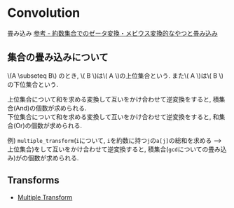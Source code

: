 # Convolution

畳み込み [参考 - 約数集合でのゼータ変換・メビウス変換的なやつと畳み込み](http://kazuma8128.hatenablog.com/entry/2018/07/29/231819)

## 集合の畳み込みについて

\\(A \subseteq B\\) のとき, \\( B \\)は\\( A \\)の上位集合という. また\\( A \\)は\\( B \\)の下位集合という.

上位集合について和を求める変換して互いをかけ合わせて逆変換をすると, 積集合(And)の個数が求められる.  
下位集合について和を求める変換して互いをかけ合わせて逆変換をすると, 和集合(Or)の個数が求められる.

例) `multiple_transform`(`i`について, `i`を約数に持つ`j`の`a[j]`の総和を求める --> 上位集合)をして互いをかけ合わせて逆変換すると, 積集合(`gcd`についての畳み込み)がの個数が求められる.

## Transforms

- [Multiple Transform](./multiple_transform.md)
